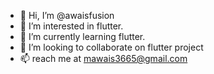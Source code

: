 - 👋 Hi, I’m @awaisfusion
- 👀 I’m interested in flutter.
- 🌱 I’m currently learning flutter.
- 💞️ I’m looking to collaborate on flutter project
- 📫 reach me at mawais3665@gmail.com

<!---
awaisfusion/awaisfusion is a ✨ special ✨ repository because its `README.md` (this file) appears on your GitHub profile.
You can click the Preview link to take a look at your changes.
--->
